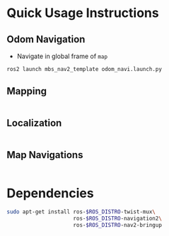 # Quick Usage Instructions


## Odom Navigation

- Navigate in global frame of `map`

```bash
ros2 launch mbs_nav2_template odom_navi.launch.py
```

## Mapping

```bash

```

## Localization

```bash

```

## Map Navigations

```bash

```

# Dependencies

```bash
sudo apt-get install ros-$ROS_DISTRO-twist-mux\
                     ros-$ROS_DISTRO-navigation2\
                     ros-$ROS_DISTRO-nav2-bringup
```